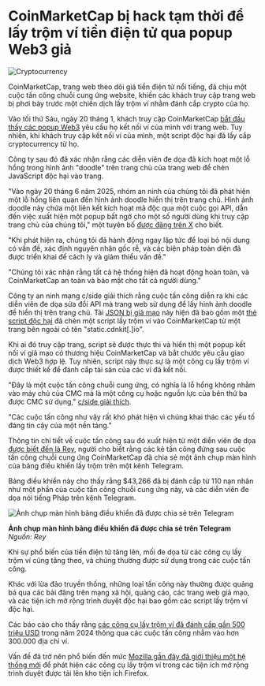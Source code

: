 # CoinMarketCap bị hack tạm thời để lấy trộm ví tiền điện tử qua popup Web3 giả

![Cryptocurrency](https://www.bleepstatic.com/content/hl-images/2024/12/05/Cryptocurrency.jpg)

CoinMarketCap, trang web theo dõi giá tiền điện tử nổi tiếng, đã chịu một cuộc tấn công chuỗi cung ứng website, khiến các khách truy cập trang web bị phơi bày trước một chiến dịch lấy trộm ví nhằm đánh cắp crypto của họ.

Vào tối thứ Sáu, ngày 20 tháng 1, khách truy cập CoinMarketCap [bắt đầu thấy các popup Web3](https://twitter.com/DarkWebInformer/status/1936209452878745680) yêu cầu họ kết nối ví của mình với trang web. Tuy nhiên, khi khách truy cập kết nối ví của mình, một script độc hại đã lấy cắp cryptocurrency từ họ.

Công ty sau đó đã xác nhận rằng các diễn viên đe dọa đã kích hoạt một lỗ hổng trong hình ảnh "doodle" trên trang chủ của trang web để chèn JavaScript độc hại vào trang.

"Vào ngày 20 tháng 6 năm 2025, nhóm an ninh của chúng tôi đã phát hiện một lỗ hổng liên quan đến hình ảnh doodle hiển thị trên trang chủ. Hình ảnh doodle này chứa một liên kết kích hoạt mã độc qua một cuộc gọi API, dẫn đến việc xuất hiện một popup bất ngờ cho một số người dùng khi truy cập trang chủ của chúng tôi," một tuyên bố [được đăng trên X](https://x.com/CoinMarketCap/status/1936273633611334081) cho biết.

"Khi phát hiện ra, chúng tôi đã hành động ngay lập tức để loại bỏ nội dung có vấn đề, xác định nguyên nhân gốc rễ, và các biện pháp toàn diện đã được triển khai để cách ly và giảm thiểu vấn đề."

"Chúng tôi xác nhận rằng tất cả hệ thống hiện đã hoạt động hoàn toàn, và CoinMarketCap an toàn và bảo mật cho tất cả người dùng."

Công ty an ninh mạng c/side giải thích rằng cuộc tấn công diễn ra khi các diễn viên đe dọa sửa đổi API mà trang web sử dụng để lấy hình ảnh doodle để hiển thị trên trang chủ. Tải [JSON bị giả mạo](https://web.archive.org/web/20250620230124/https://static.cdnkit.io/cmc/6855a83d80876056dab0a5cf.json) này hiện đã bao gồm một [thẻ script độc hại](http://web.archive.org/web/20250620230124/https://static.cdnkit.io/cmc/popup.js) đã chèn một script lấy trộm ví vào CoinMarketCap từ một trang bên ngoài có tên "static.cdnkit\[.\]io".

Khi ai đó truy cập trang, script sẽ được thực thi và hiển thị một popup kết nối ví giả mạo có thương hiệu CoinMarketCap và bắt chước yêu cầu giao dịch Web3 hợp lệ. Tuy nhiên, script này thực sự là một công cụ lấy trộm ví được thiết kế để đánh cắp tài sản của các ví đã kết nối.

"Đây là một cuộc tấn công chuỗi cung ứng, có nghĩa là lỗ hổng không nhằm vào máy chủ của CMC mà là một công cụ hoặc nguồn lực của bên thứ ba được CMC sử dụng," [c/side giải thích](http://medium.com/@csideai/coinmarketcap-client-side-attack-a-comprehensive-analysis-by-c-side-ce0b58e77dec).

"Các cuộc tấn công như vậy rất khó phát hiện vì chúng khai thác các yếu tố đáng tin cậy của một nền tảng."

Thông tin chi tiết về cuộc tấn công sau đó xuất hiện từ một diễn viên đe dọa [được biết đến là Rey](https://x.com/ReyXBF/status/1936276263137574931), người cho biết rằng các kẻ tấn công đứng sau cuộc tấn công chuỗi cung ứng CoinMarketCap đã chia sẻ một ảnh chụp màn hình của bảng điều khiển lấy trộm trên một kênh Telegram.

Bảng điều khiển này cho thấy rằng $43,266 đã bị đánh cắp từ 110 nạn nhân như một phần của cuộc tấn công chuỗi cung ứng này, và các diễn viên đe dọa nói tiếng Pháp trên kênh Telegram.

![Ảnh chụp màn hình bảng điều khiển đã được chia sẻ trên Telegram](https://www.bleepstatic.com/images/news/security/attacks/c/coinmarketcap/coinmarketcap/drainer-panel.jpg)

**Ảnh chụp màn hình bảng điều khiển đã được chia sẻ trên Telegram**  
_Nguồn: Rey_

Khi sự phổ biến của tiền điện tử tăng lên, mối đe dọa từ các công cụ lấy trộm ví cũng tăng theo, và chúng thường được sử dụng trong các cuộc tấn công.

Khác với lừa đảo truyền thống, những loại tấn công này thường được quảng bá qua các bài đăng trên mạng xã hội, quảng cáo, các trang web giả mạo, và các tiện ích mở rộng trình duyệt độc hại bao gồm các script lấy trộm ví độc hại.

Các báo cáo cho thấy rằng [các công cụ lấy trộm ví đã đánh cắp gần 500 triệu USD](https://www.bleepingcomputer.com/news/security/cryptocurrency-wallet-drainers-stole-494-million-in-2024/) trong năm 2024 thông qua các cuộc tấn công nhằm vào hơn 300.000 địa chỉ ví.

Vấn đề đã trở nên phổ biến đến mức [Mozilla gần đây đã giới thiệu một hệ thống mới](https://www.bleepingcomputer.com/news/security/mozilla-launches-new-system-to-detect-firefox-crypto-drainer-add-ons/) để phát hiện các công cụ lấy trộm ví trong các tiện ích mở rộng trình duyệt được tải lên kho tiện ích Firefox.